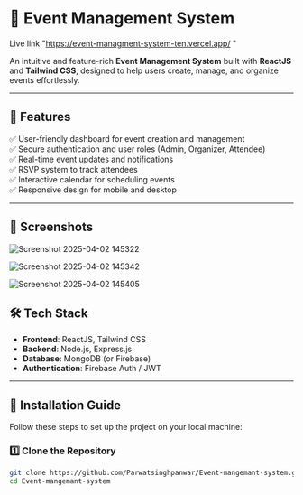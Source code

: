 # 🎉 Event Management System

Live link "https://event-managment-system-ten.vercel.app/ "

An intuitive and feature-rich **Event Management System** built with **ReactJS** and **Tailwind CSS**, designed to help users create, manage, and organize events effortlessly.

---

## 🚀 Features
✅ User-friendly dashboard for event creation and management  
✅ Secure authentication and user roles (Admin, Organizer, Attendee)  
✅ Real-time event updates and notifications  
✅ RSVP system to track attendees  
✅ Interactive calendar for scheduling events  
✅ Responsive design for mobile and desktop  

---

## 📸 Screenshots  

![Screenshot 2025-04-02 145322](https://github.com/user-attachments/assets/cc6f1a85-a263-46b3-acba-bed59a2fb0e0)

![Screenshot 2025-04-02 145342](https://github.com/user-attachments/assets/4aa0e3fc-7042-499f-81d0-14cfe2a42308)

![Screenshot 2025-04-02 145405](https://github.com/user-attachments/assets/17534850-e1c1-4515-81a2-38c94714b5a3)

## 🛠️ Tech Stack  
- **Frontend**: ReactJS, Tailwind CSS  
- **Backend**: Node.js, Express.js  
- **Database**: MongoDB (or Firebase)  
- **Authentication**: Firebase Auth / JWT  

---

## 🔧 Installation Guide  
Follow these steps to set up the project on your local machine:

### **1️⃣ Clone the Repository**
```sh
git clone https://github.com/Parwatsinghpanwar/Event-mangemant-system.git
cd Event-mangemant-system
